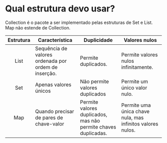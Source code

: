 # Qual estrutura devo usar? 

Collection é o pacote a ser implementado pelas estruturas de Set e List. Map não estende de Collection. 

| Estrutura | Característica  | Duplicidade | Valores nulos | 
|:--:|--|--|--|
| List |Sequência de valores ordenada por ordem de inserção.   |Permite duplicados. | Permite valores nulos infinitamente. 
|Set| Apenas valores únicos | Não permite valores duplicados | Permite um único valor nulo. 
|Map| Quando precisar de pares de chave-valor | Permite valores duplicados, mas não permite chaves duplicadas. | Permite uma única chave nula, mas infinitos valores nulos. 

